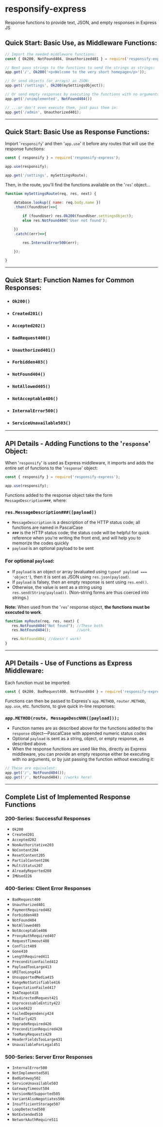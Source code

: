# responsify-express

Response functions to provide text, JSON, and empty responses in Express JS

## Quick Start: Basic Use, as Middleware Functions:

```javascript
// Import the needed middleware functions:
const { Ok200, NotFound404, Unauthorized401 } = require('responsify-express');

// Next pass strings to the functions to send the strings as strings:
app.get('/', Ok200('<p>Welcome to the very short homepage</p>'));

// Or send objects (or arrays) as JSON:
app.get('/settings', Ok200(mySettingsObject));

// Or send empty responses by executing the functions with no arguments:
app.get('/unimplemented', NotFound404())

// ...or don't even execute them, just pass them in:
app.get('/admin', Unauthorized401);
```
***
## Quick Start: Basic Use as Response Functions:

Import '`responsify`' and then '`app.use`' it before any routes that will use the response functions:
```javascript
const { responsify } = require('responsify-express');

app.use(responsify);

app.get('/settings', mySettingsRoute);
```
Then, in the route, you'll find the functions available on the '`res`' object...
```javascript
function mySettingsRoute(req, res, next) {

    database.lookup({ name: req.body.name })
    .then((foundUser)=>{
    
        if (foundUser) res.Ok200(foundUser.settingsObject);
        else res.NotFound404('User not found');

    })
    .catch((err)=>{

        res.InternalError500(err);

    });

}
```
***
## Quick Start: Function Names for Common Responses:
* ### `Ok200()`
* ### `Created201()`
* ### `Accepted202()`
* ### `BadRequest400()`
* ### `Unauthorized401()`
* ### `Forbidden403()`
* ### `NotFound404()`
* ### `NotAllowed405()`
* ### `NotAcceptable406()`
* ### `InternalError500()`
* ### `ServiceUnavailable503()`
***
## API Details - Adding Functions to the '`response`' Object:

When '`responsify`' is used as Express middleware, it imports and adds the entire set of functions to the '`response`' object:
```javascript
const { responsify } = require('responsify-express');

app.use(responsify);
```

Functions added to the response object take the form `MessageDescription###`, where:
### `res.MessageDescription###([payload])`
* `MessageDescription` is a description of the HTTP status code; all functions are named in PascalCase
* `###` is the HTTP status code; the status code will be helpful for quick reference when you're writing the front end, and will help you to memorize the codes quickly
* `payload` is an optional payload to be sent

### For optional `payload`:
* If `payload` is an object or array (evaluated using `typeof payload === 'object'`), then it is sent as JSON using `res.json(payload)`.
* If `payload` is falsey, then an empty response is sent using `res.end()`.
* Otherwise, the value is sent as a string using `res.send(String(payload))`. (Non-string forms are thus coerced into strings.)

**Note:** When used from the '`res`' response object, **the functions must be executed to work**.

```javascript
function myRoute(req, res, next) {
   res.NotFound404("Not found"); //These both
   res.NotFound404();            //work.

   res.NotFound404; //doesn't work!
}
```

***
## API Details - Use of Functions as Express Middleware:

Each function must be imported:

```javascript
const { Ok200, BadRequest400, NotFound404 } = require('responsify-express');
```
Functions can then be passed to Express's `app.METHOD`, `router.METHOD`, `app.use`, etc. functions, to give quick in-line responses:

### `app.METHOD(route, MessageDescNNN([payload]));`

* Function names are as described above for the functions added to the `response` object&mdash;PascalCase with appended numeric status codes
* Optional `payload` is sent as a string, object, or empty response, as described above.
* When the response functions are used like this, directly as Express middleware, you can provide an empty response either be executing with no arguments, or by just passing the function without executing it:

```javascript
// These are equivalent:
app.get('/', NotFound404());
app.get('/', NotFound404); //works here!
```

***
## Complete List of Implemented Response Functions

### 200-Series: Successful Responses
* `Ok200`
* `Created201`
* `Accepted202`
* `NonAuthoritative203`
* `NoContent204`
* `ResetContent205`
* `PartialContent206`
* `MultiStatus207`
* `AlreadyReported208`
* `IMUsed226`

### 400-Series: Client Error Responses
* `BadRequest400`
* `Unauthorized401`
* `PaymentRequired402`
* `Forbidden403`
* `NotFound404`
* `NotAllowed405`
* `NotAcceptable406`
* `ProxyAuthRequired407`
* `RequestTimeout408`
* `Conflict409`
* `Gone410`
* `LengthRequired411`
* `PreconditionFailed412`
* `PayloadTooLarge413`
* `URITooLong414`
* `UnsupportedMedia415`
* `RangeNotSatisfiable416`
* `ExpectationFailed417`
* `ImATeapot418`
* `MisdirectedRequest421`
* `UnprocessableEntity422`
* `Locked423`
* `FailedDependency424`
* `TooEarly425`
* `UpgradeRequired426`
* `PreconditionRequired428`
* `TooManyRequests429`
* `HeaderFieldsTooLarge431`
* `UnavailableForLegal451`

### 500-Series: Server Error Responses
* `InternalError500`
* `NotImplemented501`
* `BadGateway502`
* `ServiceUnavailable503`
* `GatewayTimeout504`
* `VersionNotSupported505`
* `VariantAlsoNegotiates506`
* `InsufficientStorage507`
* `LoopDetected508`
* `NotExtended510`
* `NetworkAuthRequire511`